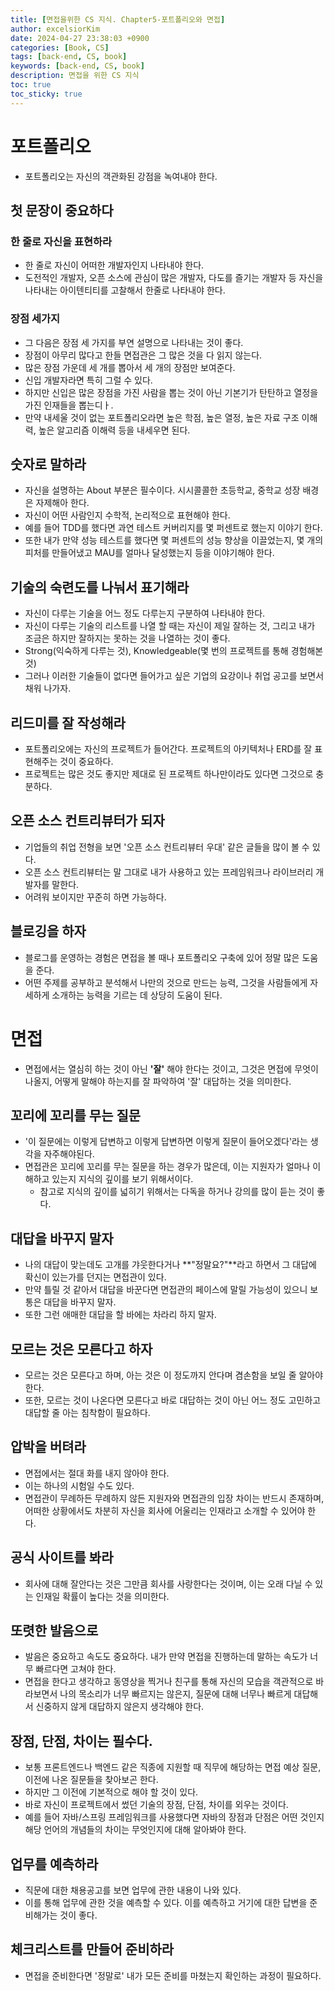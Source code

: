 ```yaml
---
title: [면접을위한 CS 지식. Chapter5-포트폴리오와 면접]
author: excelsiorKim
date: 2024-04-27 23:38:03 +0900
categories: [Book, CS]
tags: [back-end, CS, book]
keywords: [back-end, CS, book]
description: 면접을 위한 CS 지식
toc: true
toc_sticky: true
---
```


# 포트폴리오

- 포트폴리오는 자신의 객관화된 강점을 녹여내야 한다.

## 첫 문장이 중요하다

### 한 줄로 자신을 표현하라

- 한 줄로 자신이 어떠한 개발자인지 나타내야 한다.
- 도전적인 개발자, 오픈 소스에 관심이 많은 개발자, 다도를 즐기는 개발자 등 자신을 나타내는 아이텐티티를 고찰해서 한줄로 나타내야 한다.

### 장점 세가지

- 그 다음은 장점 세 가지를 부연 설명으로 나타내는 것이 좋다.
- 장점이 아무리 많다고 한들 면접관은 그 많은 것을 다 읽지 않는다.
- 많은 장점 가운데 세 개를 뽑아서 세 개의 장점만 보여준다.
- 신입 개발자라면 특히 그럴 수 있다.
- 하지만 신입은 많은 장점을 가진 사람을 뽑는 것이 아닌 기본기가 탄탄하고 열정을 가진 인재들을 뽑는디ㅏ.
- 만약 내세울 것이 없는 포트폴리오라면 높은 학점, 높은 열정, 높은 자료 구조 이해력, 높은 알고리즘 이해력 등을 내세우면 된다.

## 숫자로 말하라

- 자신을 설명하는 About 부분은 필수이다. 시시콜콜한 초등학교, 중학교 성장 배경은 자제해아 한다.
- 자신이 어떤 사람인지 수학적, 논리적으로 표현해야 한다.
- 예를 들어 TDD를 했다면 과연 테스트 커버리지를 몇 퍼센트로 했는지 이야기 한다.
- 또한 내가 만약 성능 테스트를 했다면 몇 퍼센트의 성능 향상을 이끌었는지, 몇 개의 피처를 만들어냈고 MAU를 얼마나 달성했는지 등을 이야기해야 한다.

## 기술의 숙련도를 나눠서 표기해라

- 자신이 다루는 기술을 어느 정도 다루는지 구분하여 나타내야 한다.
- 자신이 다루는 기술의 리스트를 나열 할 때는 자신이 제일 잘하는 것, 그리고 내가 조금은 하지만 잘하지는 못하는 것을 나열하는 것이 좋다.
- Strong(익숙하게 다루는 것), Knowledgeable(몇 번의 프로젝트를 통해 경험해본 것)
- 그러나 이러한 기술들이 없다면 들어가고 싶은 기업의 요강이나 취업 공고를 보면서 채워 나가자.

## 리드미를 잘 작성해라

- 포트폴리오에는 자신의 프로젝트가 들어간다. 프로젝트의 아키텍처나 ERD를 잘 표현해주는 것이 중요하다.
- 프로젝트는 많은 것도 좋지만 제대로 된 프로젝트 하나만이라도 있다면 그것으로 충분하다.

## 오픈 소스 컨트리뷰터가 되자

- 기업들의 취업 전형을 보면 '오픈 소스 컨트리뷰터 우대' 같은 글들을 많이 볼 수 있다.
- 오픈 소스 컨트리뷰터는 말 그대로 내가 사용하고 있는 프레임워크나 라이브러리 개발자를 말한다.
- 어려워 보이지만 꾸준히 하면 가능하다.

## 블로깅을 하자

- 블로그를 운영하는 경험은 면접을 볼 때나 포트폴리오 구축에 있어 정말 많은 도움을 준다.
- 어떤 주제를 공부하고 분석해서 나만의 것으로 만드는 능력, 그것을 사람들에게 자세하게 소개하는 능력을 기르는 데 상당히 도움이 된다.

# 면접

- 면접에서는 열심히 하는 것이 아닌 **'잘'** 해야 한다는 것이고, 그것은 면접에 무엇이 나올지, 어떻게 말해야 하는지를 잘 파악하여 '잘' 대답하는 것을 의미한다.

## 꼬리에 꼬리를 무는 질문

- '이 질문에는 이렇게 답변하고 이렇게 답변하면 이렇게 질문이 들어오겠다'라는 생각을 자주해야된다.
- 면접관은 꼬리에 꼬리를 무는 질문을 하는 경우가 많은데, 이는 지원자가 얼마나 이해하고 있는지 지식의 깊이를 보기 위해서이다.
  - 참고로 지식의 깊이를 넓히기 위해서는 다독을 하거나 강의를 많이 듣는 것이 좋다.

## 대답을 바꾸지 말자

- 나의 대답이 맞는데도 고개를 갸웃한다거나 **"정말요?"**라고 하면서 그 대답에 확신이 있는가를 던지는 면접관이 있다.
- 만약 틀릴 것 같아서 대답을 바꾼다면 면접관의 페이스에 말릴 가능성이 있으니 보통은 대답을 바꾸지 말자.
- 또한 그런 애매한 대답을 할 바에는 차라리 하지 말자.

## 모르는 것은 모른다고 하자

- 모르는 것은 모른다고 하며, 아는 것은 이 정도까지 안다며 겸손함을 보일 줄 알아야 한다.
- 또한, 모르는 것이 나온다면 모른다고 바로 대답하는 것이 아닌 어느 정도 고민하고 대답할 줄 아는 침착함이 필요하다.

## 압박을 버텨라

- 면접에서는 절대 화를 내지 않아야 한다.
- 이는 하나의 시험일 수도 있다.
- 면접관이 무례하든 무례하지 않든 지원자와 면접관의 입장 차이는 반드시 존재하며, 어떠한 상황에서도 차분히 자신을 회사에 어울리는 인재라고 소개할 수 있어야 한다.

## 공식 사이트를 봐라

- 회사에 대해 잘안다는 것은 그만큼 회사를 사랑한다는 것이며, 이는 오래 다닐 수 있는 인재일 확률이 높다는 것을 의미한다.

## 또렷한 발음으로

- 발음은 중요하고 속도도 중요하다. 내가 만약 면접을 진행하는데 말하는 속도가 너무 빠르다면 고쳐야 한다.
- 면접을 한다고 생각하고 동영상을 찍거나 친구를 통해 자신의 모습을 객관적으로 바라보면서 나의 목소리가 너무 빠르지는 않은지, 질문에 대해 너무나 빠르게 대답해서 신중하지 않게 대답하지 않은지 생각해야 한다.

## 장점, 단점, 차이는 필수다.

- 보통 프론트엔드나 백엔드 같은 직종에 지원할 때 직무에 해당하는 면접 예상 질문, 이전에 나온 질문들을 찾아보곤 한다.
- 하지만 그 이전에 기본적으로 해야 할 것이 있다.
- 바로 자신이 프로젝트에서 썼던 기술의 장점, 단점, 차이를 외우는 것이다.
- 예를 들어 자바/스프링 프레임워크를 사용했다면 자바의 장점과 단점은 어떤 것인지 해당 언어의 개념들의 차이는 무엇인지에 대해 알아봐야 한다.

## 업무를 예측하라

- 직문에 대한 채용공고를 보면 업무에 관한 내용이 나와 있다.
- 이를 통해 업무에 관한 것을 예측할 수 있다. 이를 예측하고 거기에 대한 답변을 준비해가는 것이 좋다.

## 체크리스트를 만들어 준비하라

- 면접을 준비한다면 '정말로' 내가 모든 준비를 마쳤는지 확인하는 과정이 필요하다.
